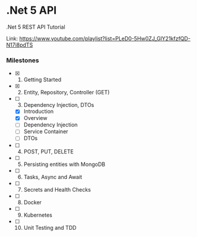 # .Net 5 API

.Net 5 REST API Tutorial

Link: https://www.youtube.com/playlist?list=PLeD0-5Hw0ZJ_GlY21kfzfQD-N17i8pdTS

### Milestones

- [x] 1. Getting Started
- [x] 2. Entity, Repository, Controller (GET)
- [ ] 3. Dependency Injection, DTOs
  - [x] Introduction
  - [x] Overview
  - [ ] Dependency Injection
  - [ ] Service Container
  - [ ] DTOs
- [ ] 4. POST, PUT, DELETE
- [ ] 5. Persisting entities with MongoDB
- [ ] 6. Tasks, Async and Await
- [ ] 7. Secrets and Health Checks
- [ ] 8. Docker
- [ ] 9. Kubernetes
- [ ] 10. Unit Testing and TDD
